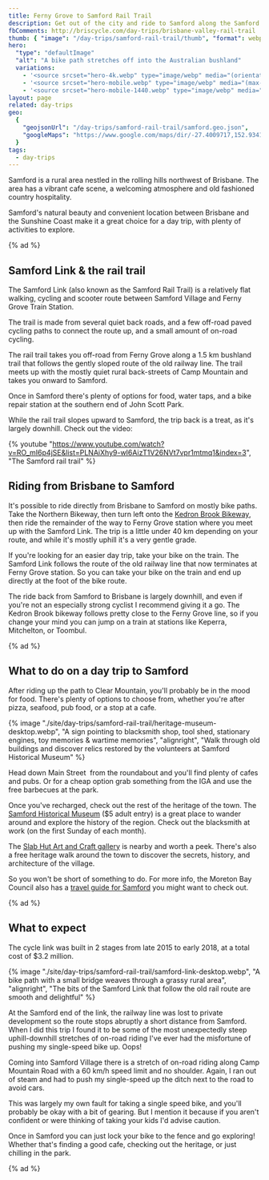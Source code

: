 ```yaml
---
title: Ferny Grove to Samford Rail Trail
description: Get out of the city and ride to Samford along the Samford Link Rail Trail.
fbComments: http://briscycle.com/day-trips/brisbane-valley-rail-trail
thumb: { "image": "/day-trips/samford-rail-trail/thumb", "format": webp }
hero:
  "type": "defaultImage"
  "alt": "A bike path stretches off into the Australian bushland"
  variations:
    - '<source srcset="hero-4k.webp" type="image/webp" media="(orientation: landscape)" width="3353" height="1299" />'
    - '<source srcset="hero-mobile.webp" type="image/webp" media="(max-width: 414px)" width=828 height=466 />'
    - '<source srcset="hero-mobile-1440.webp" type="image/webp" media="(min-width: 415px)" width=1440 height=810 />'
layout: page
related: day-trips
geo:
  {
    "geojsonUrl": "/day-trips/samford-rail-trail/samford.geo.json",
    "googleMaps": "https://www.google.com/maps/dir/-27.4009717,152.9341717/Samford+Village+QLD/@-27.3900902,152.8894016,14.07z/data=!4m14!4m13!1m5!3m4!1m2!1d152.8924926!2d-27.3851133!3s0x6b9155b6c0b4b30b:0xd04a1e06b1fe3b2d!1m5!1m1!1s0x6b9155bcd4331cc3:0x502a35af3de97c0!2m2!1d152.8865195!2d-27.3736793!3e1",
  }
tags:
  - day-trips
---
```


Samford is a rural area nestled in the rolling hills northwest of Brisbane. The area has a vibrant cafe scene, a welcoming atmosphere and old fashioned country hospitality.

Samford's natural beauty and convenient location between Brisbane and the Sunshine Coast make it a great choice for a day trip, with plenty of activities to explore.

{% ad %}

## Samford Link & the rail trail

The Samford Link (also known as the Samford Rail Trail) is a relatively flat walking, cycling and scooter route between Samford Village and Ferny Grove Train Station.

The trail is made from several quiet back roads, and a few off-road paved cycling paths to connect the route up, and a small amount of on-road cycling.

The rail trail takes you off-road from Ferny Grove along a 1.5 km bushland trail that follows the gently sloped route of the old railway line. The trail meets up with the mostly quiet rural back-streets of Camp Mountain and takes you onward to Samford.

Once in Samford there's plenty of options for food, water taps, and a bike repair station at the southern end of John Scott Park.

While the rail trail slopes upward to Samford, the trip back is a treat, as it's largely downhill. Check out the video:

{% youtube "https://www.youtube.com/watch?v=RO_mI6p4jSE&list=PLNAiXhy9-wI6AizT1V26NVt7vpr1mtmq1&index=3", "The Samford rail trail" %}

## Riding from Brisbane to Samford

It's possible to ride directly from Brisbane to Samford on mostly bike paths. Take the Northern Bikeway, then turn left onto the [Kedron Brook Bikeway](/day-trips/kedron-brook-cycleway/), then ride the remainder of the way to Ferny Grove station where you meet up with the Samford Link. The trip is a little under 40 km depending on your route, and while it's mostly uphill it's a very gentle grade.

If you're looking for an easier day trip, take your bike on the train. The Samford Link follows the route of the old railway line that now terminates at Ferny Grove station. So you can take your bike on the train and end up directly at the foot of the bike route.

The ride back from Samford to Brisbane is largely downhill, and even if you're not an especially strong cyclist I recommend giving it a go. The Kedron Brook bikeway follows pretty close to the Ferny Grove line, so if you change your mind you can jump on a train at stations like Keperra, Mitchelton, or Toombul.

{% ad %}

## What to do on a day trip to Samford

After riding up the path to Clear Mountain, you'll probably be in the mood for food. There's plenty of options to choose from, whether you're after pizza, seafood, pub food, or a stop at a cafe.

{% image "./site/day-trips/samford-rail-trail/heritage-museum-desktop.webp", "A sign pointing to blacksmith shop, tool shed, stationary engines, toy memories & wartime memories", "alignright", "Walk through old buildings and discover relics restored by the volunteers at Samford Historical Museum" %}

Head down Main Street  from the roundabout and you'll find plenty of cafes and pubs. Or for a cheap option grab something from the IGA and use the free barbecues at the park.

Once you've recharged, check out the rest of the heritage of the town. The [Samford Historical Museum](https://www.samfordmuseum.com.au/) ($5 adult entry) is a great place to wander around and explore the history of the region. Check out the blacksmith at work (on the first Sunday of each month).

The [Slab Hut Art and Craft gallery](https://www.thehutsamfordartandcraft.com/) is nearby and worth a peek. There's also a free heritage walk around the town to discover the secrets, history, and architecture of the village.

So you won't be short of something to do. For more info, the Moreton Bay Council also has a [travel guide for Samford](https://www.visitmoretonbayregion.com.au/blog/samford-best-day-trips-from-brisbane) you might want to check out.

{% ad %}

## What to expect

The cycle link was built in 2 stages from late 2015 to early 2018, at a total cost of $3.2 million.

{% image "./site/day-trips/samford-rail-trail/samford-link-desktop.webp", "A bike path with a small bridge weaves through a grassy rural area", "alignright", "The bits of the Samford Link that follow the old rail route are smooth and delightful" %}

At the Samford end of the link, the railway line was lost to private development so the route stops abruptly a short distance from Samford. When I did this trip I found it to be some of the most unexpectedly steep uphill-downhill stretches of on-road riding I've ever had the misfortune of pushing my single-speed bike up. Oops!

Coming into Samford Village there is a stretch of on-road riding along Camp Mountain Road with a 60 km/h speed limit and no shoulder. Again, I ran out of steam and had to push my single-speed up the ditch next to the road to avoid cars.

This was largely my own fault for taking a single speed bike, and you'll probably be okay with a bit of gearing. But I mention it because if you aren't confident or were thinking of taking your kids I'd advise caution.

Once in Samford you can just lock your bike to the fence and go exploring! Whether that's finding a good cafe, checking out the heritage, or just chilling in the park.

{% ad %}

